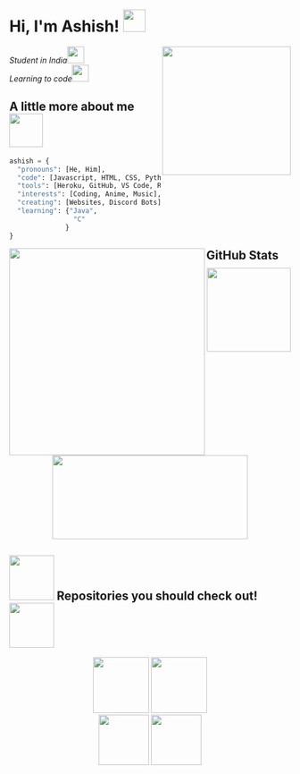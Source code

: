 <h1> Hi, I'm Ashish! <img src="https://media.giphy.com/media/Vf3CRsKbguXvoyvBAQ/giphy.gif" width="40"></h1>
<img align='right' src="https://media.giphy.com/media/wvQIqJyNBOCjK/giphy.gif" width="230">
<p><em>Student in India</a><img src="https://media.giphy.com/media/fYSnHlufseco8Fh93Z/giphy.gif" width="30"></br>Learning to code</a><img src="https://media.giphy.com/media/WUlplcMpOCEmTGBtBW/giphy.gif" width="30"> 
</em></p

### <h2> A little more about me <img src="https://media.giphy.com/media/wIUQQ07BHzDry/giphy.gif" width="60"></h2>

```python
ashish = {
  "pronouns": [He, Him],
  "code": [Javascript, HTML, CSS, Python],
  "tools": [Heroku, GitHub, VS Code, Replit],
  "interests": [Coding, Anime, Music],
  "creating": [Websites, Discord Bots]
  "learning": {"Java",
                "C"
              }
}
```
<img align='left' src="https://media.giphy.com/media/UttRtwUfRuvnHre7aF/giphy.gif" width="350" height="370">
<h2 style="margin: 10px"> GitHub Stats </h2>

<div align=center>
<a>
    <img aligh="left" src="https://github-readme-stats.vercel.app/api/top-langs/?username=AsheeshhSenpai&show_icons=true&theme=tokyonight&count_private=true&layout=compact" height="150px">
</a>
<a>
    <img aligh="left" src="https://github-readme-stats.vercel.app/api?username=AsheeshhSenpai&show_icons=true&theme=tokyonight&count_private=true" height="150px" width="350px">
</a>  
</div>

<div align="left">
  <h2> <img src="https://media.giphy.com/media/13xxoHrXk4Rrdm/giphy.gif" width="80"> Repositories you should check out! <img      src="https://media.giphy.com/media/13xxoHrXk4Rrdm/giphy.gif" width="80"></h2>
</div>

<div align=center>
<a>
    <img aligh="center" src="https://github-readme-stats.vercel.app/api/pin/?username=AsheeshhSenpai&repo=Miko-Chan&show_icons=True&theme=tokyonight" height="100px">
</a>
<a>
    <img aligh="center" src="https://github-readme-stats.vercel.app/api/pin/?username=AsheeshhSenpai&repo=Usui-San&show_icons=True&theme=tokyonight" height="100px">
</a>
</div>

<div align=center>
<a>
    <img aligh="center" src="https://github-readme-stats.vercel.app/api/pin/?username=AsheeshhSenpai&repo=Kanna-Chan&show_icons=True&theme=tokyonight" height="90px">
</a>
<a>
    <img aligh="center" src="https://github-readme-stats.vercel.app/api/pin/?username=KomiStudy&repo=KomiStudy.github.io&show_icons=True&theme=tokyonight" height="90px">
</a> 
</div>
